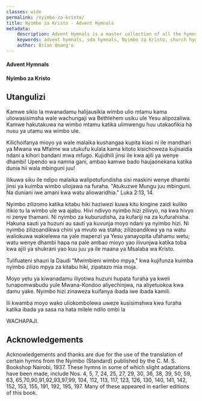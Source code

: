 ```yaml
---
classes: wide
permalink: /nyimbo-za-kristo/
title: Nyimbo za Kristo - Advent Hymnals
metadata:
    description: Advent Hymnals is a master collection of all the hymns sung by adventists as contained in such hymnals as Nyimbo za Kristo, Church hymnal and Seventh Day adventist hymnal, millenial harp. These are a rich source of church history as well as of music.
    keywords: advent hymnals, sda hymnals, Nyimbo za Kristo, church hymnal, millenial harp, sdah, seventh-day adventist hymnal
    author: Brian Onang'o
---
```


#### Advent Hymnals
#### Nyimbo za Kristo

## Utangulizi

Kamwe sikio la mwanadamu halijausikia wimbo ulio mtamu kama uliowasisimsha wale wachungaji wa Bethlehem usiku ule Yesu alipozaliwa. Kamwe hakutakuwa na wimbo mtamu katika ulimwengu huu utakaofikia ha nusu ya utamu wa wimbo ule.

Kilichoifanya mioyo ya wale malaika kushangaa kupita kiasi ni ile mandhari ya Mwana wa Mfalme wa utukufu kulala kama kitoto kisichoweza kujisaidia ndani a kihori bandani mwa mfugo. Kujidhili jinsi ile kwa ajili ya wenye dhambi! Upendo wa namna gani, ambao kamwe bado haujaonekana katika dunia hii wala mbinguni juu!

Ilikuwa siku ile ndipo malaika walipotufundisha sisi maskini wenye dhambi jinsi ya kuimba wimbo uliojawa na furaha. "Atukuzwe Mungu juu mbinguni. Na duniani iwe amani kwa watu aliowaridhia." Luka 2:13, 14.

Nyimbo zilizomo katika kitabu hiki haziwezi kuwa kitu kingine zaidi kuliko itikio tu la wimbo ule wa ajabu. Hivi ndivyo nyimbo hizi zilivyo, na kwa hivyo ni zenye thamani. Ni nyimbo za kuburudisha, za kufariji na za kufurahisha. Hakuna sauti ya huzuni au sauti ya kuvunja moyo ndani ya nyimbo hizi. Ni nyimbo zilizoandikwa chini ya mvuto wa staha; zilizoandikwa ya na watu waliokuwa wakielewa na yale mapenzi ya Yesu yanayopita ufahamu wetu; watu wenye dhambi hapa na pale ambao mioyo yao ilivunjwa katika toba kwa ajili ya shukrani yao kuu juu ya ile maana ya Msalaba wa Kristo.

Tulifuateni shauri la Daudi "Mwimbieni wimbo mpya," kwa kujifunza kuimba nyimbo zilizo mpya za kitabu hiki, zipatazo mia moja.

Moyo yetu ya kiwanadamu iliyotiwa huzuni hupata furaha ya kweli tunapomwabudu yule Mwana-Kondoo aliyechinjwa, na aliyetuokoa kwa damu yake. Nyimbo hizi zinaweza kuifanya ibada iwe ibada kamili.  

Ili kwamba moyo wako uliokombolewa uweze kusisimshwa kwa furaha katika ibada ya sasa na hata milele ndilo ombi la 

WACHAPAJI.

## Acknowledgements

Acknowledgements and thanks are due for the use of the translation of certain hymns from the Nyimbo (Standard) published by the C. M. S. Bookshop Nairobi, 1937. These hymns in some of which slight adaptations have been made, include Nos. 4, 5, 7, 24, 25, 27, 29, 30, 36, 38, 39, 50, 59, 63, 65,70,90,91,92,93,97,99, 104, 112, 113, 117, 123, 126, 130, 140, 141, 142, 152, 153, 155, 191, 192, 195, 197. Many of these appeared in earlier editions of this book.
